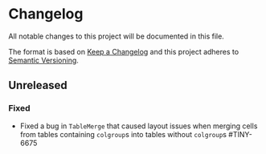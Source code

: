 # Changelog
All notable changes to this project will be documented in this file.

The format is based on [Keep a Changelog](http://keepachangelog.com/en/1.0.0/)
and this project adheres to [Semantic Versioning](http://semver.org/spec/v2.0.0.html).

## Unreleased

### Fixed
- Fixed a bug in `TableMerge` that caused layout issues when merging cells from tables containing `colgroup`s into tables without `colgroup`s #TINY-6675
